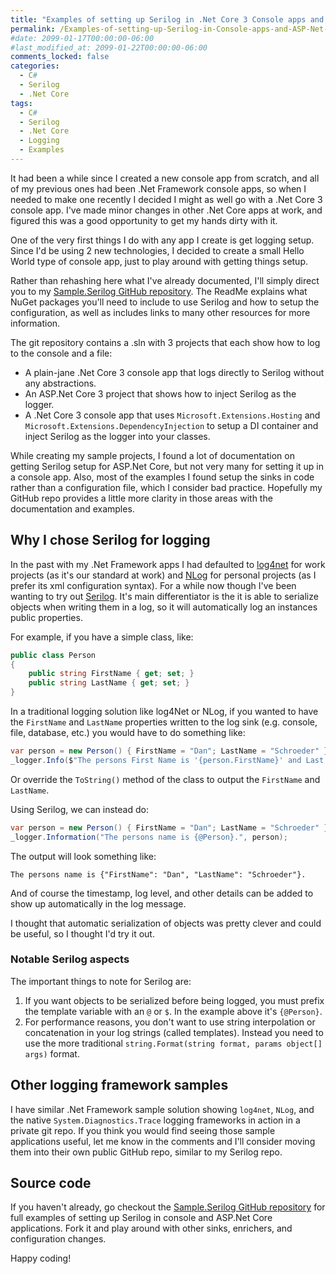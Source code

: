 ```yaml
---
title: "Examples of setting up Serilog in .Net Core 3 Console apps and ASP .Net Core 3"
permalink: /Examples-of-setting-up-Serilog-in-Console-apps-and-ASP-Net-Core-3/
#date: 2099-01-17T00:00:00-06:00
#last_modified_at: 2099-01-22T00:00:00-06:00
comments_locked: false
categories:
  - C#
  - Serilog
  - .Net Core
tags:
  - C#
  - Serilog
  - .Net Core
  - Logging
  - Examples
---
```


It had been a while since I created a new console app from scratch, and all of my previous ones had been .Net Framework console apps, so when I needed to make one recently I decided I might as well go with a .Net Core 3 console app.
I've made minor changes in other .Net Core apps at work, and figured this was a good opportunity to get my hands dirty with it.

One of the very first things I do with any app I create is get logging setup.
Since I'd be using 2 new technologies, I decided to create a small Hello World type of console app, just to play around with getting things setup.

Rather than rehashing here what I've already documented, I'll simply direct you to my [Sample.Serilog GitHub repository](https://github.com/deadlydog/Sample.Serilog).
The ReadMe explains what NuGet packages you'll need to include to use Serilog and how to setup the configuration, as well as includes links to many other resources for more information.

The git repository contains a .sln with 3 projects that each show how to log to the console and a file:

- A plain-jane .Net Core 3 console app that logs directly to Serilog without any abstractions.
- An ASP.Net Core 3 project that shows how to inject Serilog as the logger.
- A .Net Core 3 console app that uses `Microsoft.Extensions.Hosting` and `Microsoft.Extensions.DependencyInjection` to setup a DI container and inject Serilog as the logger into your classes.

While creating my sample projects, I found a lot of documentation on getting Serilog setup for ASP.Net Core, but not very many for setting it up in a console app.
Also, most of the examples I found setup the sinks in code rather than a configuration file, which I consider bad practice.
Hopefully my GitHub repo provides a little more clarity in those areas with the documentation and examples.

## Why I chose Serilog for logging

In the past with my .Net Framework apps I had defaulted to [log4net](https://logging.apache.org/log4net/release/manual/introduction.html) for work projects (as it's our standard at work) and [NLog](https://nlog-project.org/) for personal projects (as I prefer its xml configuration syntax).
For a while now though I've been wanting to try out [Serilog](https://serilog.net/).
It's main differentiator is the it is able to serialize objects when writing them in a log, so it will automatically log an instances public properties.

For example, if you have a simple class, like:

```csharp
public class Person
{
    public string FirstName { get; set; }
    public string LastName { get; set; }
}
```

In a traditional logging solution like log4Net or NLog, if you wanted to have the `FirstName` and `LastName` properties written to the log sink (e.g. console, file, database, etc.) you would have to do something like:

```csharp
var person = new Person() { FirstName = "Dan"; LastName = "Schroeder" }
_logger.Info($"The persons First Name is '{person.FirstName}' and Last Name is '{person.LastName}'.)
```

Or override the `ToString()` method of the class to output the `FirstName` and `LastName`.

Using Serilog, we can instead do:

```csharp
var person = new Person() { FirstName = "Dan"; LastName = "Schroeder" }
_logger.Information("The persons name is {@Person}.", person);
```

The output will look something like:

```text
The persons name is {"FirstName": "Dan", "LastName": "Schroeder"}.
```

And of course the timestamp, log level, and other details can be added to show up automatically in the log message.

I thought that automatic serialization of objects was pretty clever and could be useful, so I thought I'd try it out.

### Notable Serilog aspects

The important things to note for Serilog are:

1. If you want objects to be serialized before being logged, you must prefix the template variable with an `@` or `$`. In the example above it's `{@Person}`.
1. For performance reasons, you don't want to use string interpolation or concatenation in your log strings (called templates).
Instead you need to use the more traditional `string.Format(string format, params object[] args)` format.

## Other logging framework samples

I have similar .Net Framework sample solution showing `log4net`, `NLog`, and the native `System.Diagnostics.Trace` logging frameworks in action in a private git repo.
If you think you would find seeing those sample applications useful, let me know in the comments and I'll consider moving them into their own public GitHub repo, similar to my Serilog repo.

## Source code

If you haven't already, go checkout the [Sample.Serilog GitHub repository](https://github.com/deadlydog/Sample.Serilog) for full examples of setting up Serilog in console and ASP.Net Core applications.
Fork it and play around with other sinks, enrichers, and configuration changes.

Happy coding!
